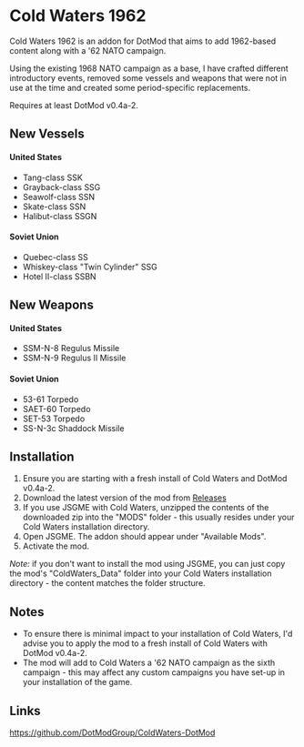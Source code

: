 # Cold Waters 1962
Cold Waters 1962 is an addon for DotMod that aims to add 1962-based content along with a '62 NATO campaign.

Using the existing 1968 NATO campaign as a base, I have crafted different introductory events, removed some vessels and weapons that were not in use at the time and created some period-specific replacements.

Requires at least DotMod v0.4a-2.

## New Vessels
#### United States
* Tang-class SSK
* Grayback-class SSG
* Seawolf-class SSN
* Skate-class SSN
* Halibut-class SSGN

#### Soviet Union
* Quebec-class SS
* Whiskey-class "Twin Cylinder" SSG
* Hotel II-class SSBN

## New Weapons
#### United States
* SSM-N-8 Regulus Missile
* SSM-N-9 Regulus II Missile

#### Soviet Union
* 53-61 Torpedo
* SAET-60 Torpedo
* SET-53 Torpedo
* SS-N-3c Shaddock Missile

## Installation
1) Ensure you are starting with a fresh install of Cold Waters and DotMod v0.4a-2.
2) Download the latest version of the mod from [Releases](https://github.com/wellers/cold-waters-1962/releases)
3) If you use JSGME with Cold Waters, unzipped the contents of the downloaded zip into the "MODS" folder - this usually resides under your Cold Waters installation directory.
4) Open JSGME. The addon should appear under "Available Mods". 
5) Activate the mod.
   
_Note:_ if you don't want to install the mod using JSGME, you can just copy the mod's "ColdWaters_Data" folder into your Cold Waters installation directory - the content matches the folder structure.

## Notes
* To ensure there is minimal impact to your installation of Cold Waters, I'd advise you to apply the mod to a fresh install of Cold Waters with DotMod v0.4a-2.
* The mod will add to Cold Waters a '62 NATO campaign as the sixth campaign - this may affect any custom campaigns you have set-up in your installation of the game.

## Links
https://github.com/DotModGroup/ColdWaters-DotMod